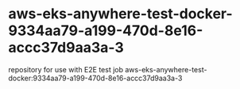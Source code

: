 # aws-eks-anywhere-test-docker-9334aa79-a199-470d-8e16-accc37d9aa3a-3
repository for use with E2E test job aws-eks-anywhere-test-docker:9334aa79-a199-470d-8e16-accc37d9aa3a-3
